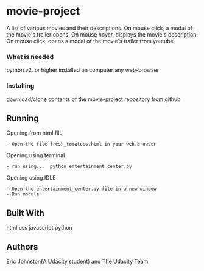 # movie-project

A list of various movies and their descriptions. On mouse click, a modal of the movie's trailer opens.
On mouse hover, displays the movie's description.
On mouse click, opens a modal of the movie's trailer from youtube.

### What is needed

python v2. or higher installed on computer
any web-browser

### Installing

download/clone contents of the movie-project repository from github


## Running

  Opening from html file

    - Open the file fresh_tomatoes.html in your web-browser

  Opening using terminal

    - run using...  python entertainment_center.py

  Opening using IDLE

    - Open the entertainment_center.py file in a new window
    - Run module

## Built With

html
css
javascript
python

## Authors

Eric Johnston(A Udacity student) and The Udacity Team
